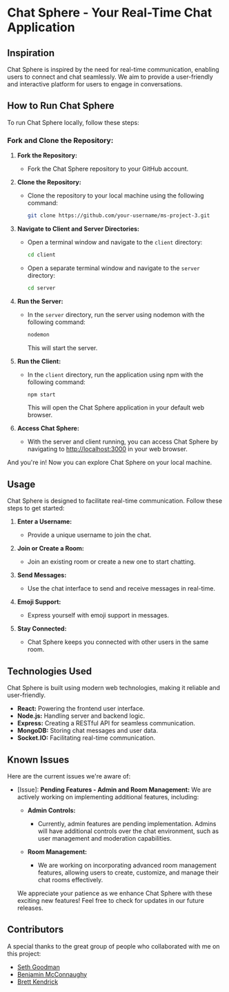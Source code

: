 # Chat Sphere - Your Real-Time Chat Application

## Inspiration

Chat Sphere is inspired by the need for real-time communication, enabling users to connect and chat seamlessly. We aim to provide a user-friendly and interactive platform for users to engage in conversations.

## How to Run Chat Sphere

To run Chat Sphere locally, follow these steps:

### Fork and Clone the Repository:

1. **Fork the Repository:**
   - Fork the Chat Sphere repository to your GitHub account.

2. **Clone the Repository:**
   - Clone the repository to your local machine using the following command:
     ```bash
     git clone https://github.com/your-username/ms-project-3.git
     ```

3. **Navigate to Client and Server Directories:**
   - Open a terminal window and navigate to the `client` directory:
     ```bash
     cd client
     ```
   - Open a separate terminal window and navigate to the `server` directory:
     ```bash
     cd server
     ```

4. **Run the Server:**
   - In the `server` directory, run the server using nodemon with the following command:
     ```bash
     nodemon
     ```
     This will start the server.

5. **Run the Client:**
   - In the `client` directory, run the application using npm with the following command:
     ```bash
     npm start
     ```
     This will open the Chat Sphere application in your default web browser.

6. **Access Chat Sphere:**
   - With the server and client running, you can access Chat Sphere by navigating to [http://localhost:3000](http://localhost:3000) in your web browser.

And you're in! Now you can explore Chat Sphere on your local machine.

## Usage

Chat Sphere is designed to facilitate real-time communication. Follow these steps to get started:

1. **Enter a Username:**
   - Provide a unique username to join the chat.

2. **Join or Create a Room:**
   - Join an existing room or create a new one to start chatting.

3. **Send Messages:**
   - Use the chat interface to send and receive messages in real-time.

4. **Emoji Support:**
   - Express yourself with emoji support in messages.

5. **Stay Connected:**
   - Chat Sphere keeps you connected with other users in the same room.

## Technologies Used

Chat Sphere is built using modern web technologies, making it reliable and user-friendly.

- **React:** Powering the frontend user interface.
- **Node.js:** Handling server and backend logic.
- **Express:** Creating a RESTful API for seamless communication.
- **MongoDB:** Storing chat messages and user data.
- **Socket.IO:** Facilitating real-time communication.

## Known Issues

Here are the current issues we're aware of:

- [Issue]: **Pending Features - Admin and Room Management:**
  We are actively working on implementing additional features, including:

  - **Admin Controls:**
    - Currently, admin features are pending implementation. Admins will have additional controls over the chat environment, such as user management and moderation capabilities.

  - **Room Management:**
    - We are working on incorporating advanced room management features, allowing users to create, customize, and manage their chat rooms effectively.

  We appreciate your patience as we enhance Chat Sphere with these exciting new features! Feel free to check for updates in our future releases.
## Contributors

A special thanks to the great group of people who collaborated with me on this project:
 
- [Seth Goodman](https://github.com/sethgoody)
- [Benjamin McConnaughy](https://github.com/MyManny)
- [Brett Kendrick](https://github.com/BrettKendrick)
